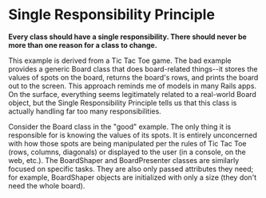 # Single Responsibility Principle

**Every class should have a single responsibility. There should never be more than one reason for a class to change.**

This example is derived from a Tic Tac Toe game. The bad example provides a generic Board class that does board-related things--it stores the values of spots on the board, returns the board's rows, and prints the board out to the screen. This approach reminds me of models in many Rails apps. On the surface, everything seems legitimately related to a real-world Board object, but the Single Responsibility Principle tells us that this class is actually handling far too many responsibilities.

Consider the Board class in the "good" example. The only thing it is responsible for is knowing the values of its spots. It is entirely unconcerned with how those spots are being manipulated per the rules of Tic Tac Toe (rows, columns, diagonals) or displayed to the user (in a console, on the web, etc.). The BoardShaper and BoardPresenter classes are similarly focused on specific tasks. They are also only passed attributes they need; for example, BoardShaper objects are initialized with only a size (they don't need the whole board).
